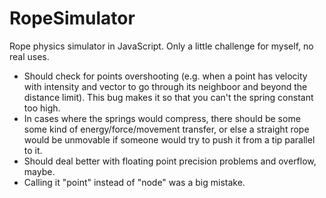 # RopeSimulator
Rope physics simulator in JavaScript. Only a little challenge for myself, no real uses.

- Should check for points overshooting (e.g. when a point has velocity with intensity and vector to go through its neighboor and beyond the distance limit). This bug makes it so that you can't the spring constant too high.
- In cases where the springs would compress, there should be some some kind of energy/force/movement transfer, or else a straight rope would be unmovable if someone would try to push it from a tip parallel to it.
- Should deal better with floating point precision problems and overflow, maybe.
- Calling it "point" instead of "node" was a big mistake.
